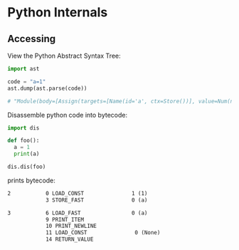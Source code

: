 # Python Internals

## Accessing

View the Python Abstract Syntax Tree:

```python
import ast

code = "a=1"
ast.dump(ast.parse(code))

# "Module(body=[Assign(targets=[Name(id='a', ctx=Store())], value=Num(n=1))])"
```

Disassemble python code into bytecode:

```python
import dis

def foo():
  a = 1
  print(a)

dis.dis(foo)
```

prints bytecode:

```txt
2           0 LOAD_CONST               1 (1)
            3 STORE_FAST               0 (a)

3           6 LOAD_FAST                0 (a)
            9 PRINT_ITEM          
            10 PRINT_NEWLINE       
            11 LOAD_CONST               0 (None)
            14 RETURN_VALUE        
```
